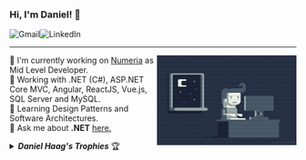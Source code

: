 ### Hi, I'm Daniel! 👋

<a href="mailto:danni.haag91@gmail.com">
    <img src="https://img.shields.io/badge/-Gmail-c14438?style=flat-square&logo=Gmail&logoColor=white" title="Send me an email" align="left" alt="Gmail">
</a>

<a href="https://linkedin.com/in/daniel-haag-4ab7a1154">
    <img src="https://img.shields.io/badge/-LinkedIn-blue?style=flat-square&logo=Linkedin&logoColor=white" title="My Social Network" align="left" alt="LinkedIn">
</a>

<br />

<hr />

<a href="#">
    <img src="https://github.com/Daniel-Haag/Daniel-Haag/blob/main/assets/coder.gif?raw=true" title="Profile views" align="right" width="245px" height="158px" alt="Profile views" />
</a>

:department_store: I'm currently working on <a href="https://www.numeria.com.br/">Numeria</a> as Mid Level Developer.
<br />
🔭 Working with .NET (C#), ASP.NET Core MVC, Angular, ReactJS, Vue.js, SQL Server and MySQL. 
<br />
🌱 Learning Design Patterns and Software Architectures. 
<br />
:speech_balloon: Ask me about <b>.NET</b> <a href="https://github.com/daniel-haag/daniel-haag/issues">here.</a>
<br />
<details title="Daniel Haag's Trophies">
    <br />
    <summary align="left"><strong><i>Daniel Haag's Trophies</i></strong> 🏆</summary>
    <p align="center">
        <img 
             src="https://github-profile-trophy.vercel.app/?username=daniel-haag&column=4&theme=gruvbox&margin-w=4&margin-h=4&no-frame=true" 
             width="60%"
             title="Daniel Haag's Trophies"
        />
    </p>
    <p align="center">
      <a href="https://github.com/daniel-haag/daniel-haag/issues">
        <img src="https://img.shields.io/github/issues/daniel-haag/daniel-haag" title="issues" alt="issues" /> 
      </a>
      <a href="https://github.com/daniel-haag/daniel-haag/network/members">
        <img src="https://img.shields.io/github/forks/daniel-haag/daniel-haag" title="forks" alt="forks" /> 
      </a>
      <a href="https://github.com/daniel-haag/daniel-haag/stargazers">
        <img src="https://img.shields.io/github/stars/daniel-haag/daniel-haag" title="stars" alt="stars" /> 
      </a>
       <a href="https://github.com/daniel-haag/daniel-haag/blob/master/LICENSE">
        <img src="https://img.shields.io/github/license/daniel-haag/daniel-haag" title="license" alt="license" /> 
      </a>
    </p>
</details>
<!--
Here are some ideas to get you started:

- 🔭 I’m currently working on ...
- 🌱 I’m currently learning ...
- 👯 I’m looking to collaborate on ...
- 🤔 I’m looking for help with ...
- 💬 Ask me about ...
- 📫 How to reach me: ...
- 😄 Pronouns: ...
- ⚡ Fun fact: ...

<p align="center">
        <img 
             src="https://github-profile-trophy.vercel.app/?username=Daniel-Haag&column=4&theme=gruvbox&margin-w=4&margin-h=4&no-frame=true" 
             width="60%"
             title="Daniel Haag's Trophies"
        />
  <img src="https://github-readme-stats.vercel.app/api/top-langs/?username=Daniel-Haag&langs_count=20&layout=compact&theme=gruvbox" align="left" width="365px" height="250" /> 
    <img src="https://github-readme-stats.vercel.app/api?username=Daniel-Haag&show_icons=true&theme=gruvbox" width="465px"

</p>
-->
    
    

